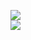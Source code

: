 [![](https://img.shields.io/badge/Made%20With-Github%20Spray-lightgrey.svg?style=for-the-badge&logo=github)](https://github.com/Annihil/github-spray#28972)  
[![](https://i.imgur.com/2DrTn0Z.gif)](https://github.com/Annihil/github-spray)